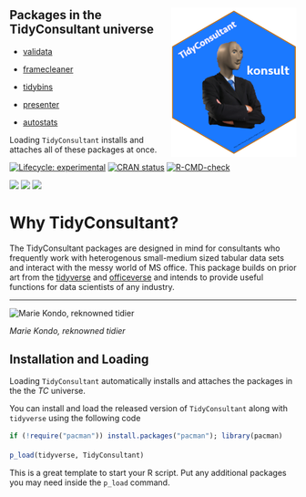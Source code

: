 
<!-- README.md is generated from README.Rmd. Please edit that file -->

# <img src="man/figures/TCmememan.png" align="right" alt="" width="220" />

## Packages in the TidyConsultant universe

-   [validata](https://harrison4192.github.io/validata)

-   [framecleaner](https://harrison4192.github.io/framecleaner/)

-   [tidybins](https://harrison4192.github.io/tidybins)

-   [presenter](https://harrison4192.github.io/presenter)

-   [autostats](https://harrison4192.github.io/autostats)

Loading `TidyConsultant` installs and attaches all of these packages at
once.

<!-- badges: start -->

[![Lifecycle:
experimental](https://img.shields.io/badge/lifecycle-experimental-orange.svg)](https://lifecycle.r-lib.org/articles/stages.html)
[![CRAN
status](https://www.r-pkg.org/badges/version/TidyConsultant)](https://CRAN.R-project.org/package=TidyConsultant)
[![R-CMD-check](https://github.com/Harrison4192/TidyConsultant/workflows/R-CMD-check/badge.svg)](https://github.com/Harrison4192/TidyConsultant/actions)

[![](http://cranlogs.r-pkg.org/badges/grand-total/TidyConsultant?color=blue)](https://cran.r-project.org/package=TidyConsultant)
[![](https://img.shields.io/github/languages/code-size/Harrison4192/TidyConsultant.svg)](https://github.com/Harrison4192/TidyConsultant)
[![](https://img.shields.io/github/last-commit/Harrison4192/TidyConsultant.svg)](https://github.com/Harrison4192/TidyConsultant/commits/main)

<!-- badges: end -->

# Why TidyConsultant?

The TidyConsultant packages are designed in mind for consultants who
frequently work with heterogenous small-medium sized tabular data sets
and interact with the messy world of MS office. This package builds on
prior art from the [tidyverse](https://www.tidyverse.org/) and
[officeverse](https://ardata-fr.github.io/officeverse/) and intends to
provide useful functions for data scientists of any industry.

------------------------------------------------------------------------

![Marie Kondo, reknowned
tidier](https://media.giphy.com/media/J2ZMQ2SENLxSSzr3uD/giphy.gif)

*Marie Kondo, reknowned tidier*

## Installation and Loading

Loading `TidyConsultant` automatically installs and attaches the
packages in the the *TC* universe.

You can install and load the released version of `TidyConsultant` along
with `tidyverse` using the following code

``` r
if (!require("pacman")) install.packages("pacman"); library(pacman)

p_load(tidyverse, TidyConsultant)
```

This is a great template to start your R script. Put any additional
packages you may need inside the `p_load` command.
